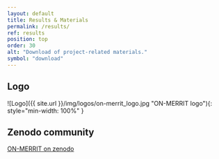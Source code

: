 ```yaml
---
layout: default
title: Results & Materials
permalink: /results/
ref: results
position: top
order: 30
alt: "Download of project-related materials."
symbol: "download"
---
```

<!-- Start editing content here -->
## Logo
![Logo]({{ site.url }}/img/logos/on-merrit_logo.jpg "ON-MERRIT logo"){: style="min-width: 100%" }

## Zenodo community
[ON-MERRIT on zenodo](https://zenodo.org/communities/onmerrit/)
